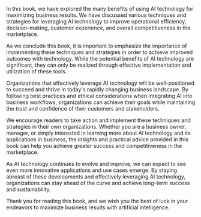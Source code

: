 
In this book, we have explored the many benefits of using AI technology for maximizing business results. We have discussed various techniques and strategies for leveraging AI technology to improve operational efficiency, decision-making, customer experience, and overall competitiveness in the marketplace.

As we conclude this book, it is important to emphasize the importance of implementing these techniques and strategies in order to achieve improved outcomes with technology. While the potential benefits of AI technology are significant, they can only be realized through effective implementation and utilization of these tools.

Organizations that effectively leverage AI technology will be well-positioned to succeed and thrive in today's rapidly changing business landscape. By following best practices and ethical considerations when integrating AI into business workflows, organizations can achieve their goals while maintaining the trust and confidence of their customers and stakeholders.

We encourage readers to take action and implement these techniques and strategies in their own organizations. Whether you are a business owner, manager, or simply interested in learning more about AI technology and its applications in business, the insights and practical advice provided in this book can help you achieve greater success and competitiveness in the marketplace.

As AI technology continues to evolve and improve, we can expect to see even more innovative applications and use cases emerge. By staying abreast of these developments and effectively leveraging AI technology, organizations can stay ahead of the curve and achieve long-term success and sustainability.

Thank you for reading this book, and we wish you the best of luck in your endeavors to maximize business results with artificial intelligence.
